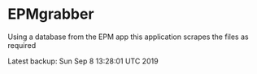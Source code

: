# EPMgrabber
Using a database from the EPM app this application scrapes the files as required


Latest backup: Sun Sep 8 13:28:01 UTC 2019

